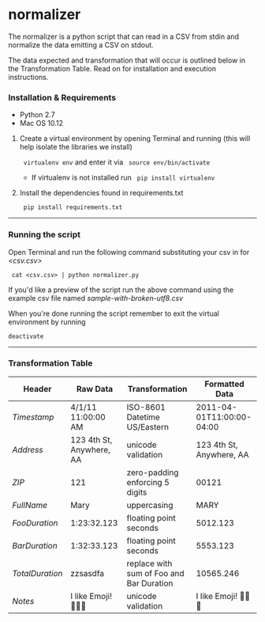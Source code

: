 # normalizer

The normalizer is a python script that can read in a CSV from stdin and normalize the data emitting a CSV on stdout.

The data expected and transformation that will occur is outlined below in the Transformation Table. Read on for installation and execution instructions.

### Installation & Requirements
* Python 2.7
* Mac OS 10.12

1. Create a virtual environment by opening Terminal and running (this will help isolate the libraries we install) 

   ``` virtualenv env``` and enter it via ``` source env/bin/activate```

   * If virtualenv is not installed run ``` pip install virtualenv```

2. Install the dependencies found in requirements.txt 

   ``` pip install requirements.txt```

---
### Running the script

Open Terminal and run the following command substituting your csv in for _<csv.csv>_

``` cat <csv.csv> | python normalizer.py```

If you'd like a preview of the script run the above command using the example csv file named *sample-with-broken-utf8.csv*

When you're done running the script remember to exit the virtual environment by running

``` deactivate ```

---

### Transformation Table

| Header | Raw Data | Transformation | Formatted Data |
| --- | --- | --- | --- |
| _Timestamp_ | 4/1/11 11:00:00 AM | ISO-8601 Datetime US/Eastern | 2011-04-01T11:00:00-04:00
| _Address_ | 123 4th St, Anywhere, AA | unicode validation | 123 4th St, Anywhere, AA
| _ZIP_ | 121 | zero-padding enforcing 5 digits | 00121
| _FullName_ | Mary | uppercasing | MARY
| _FooDuration_ | 1:23:32.123 | floating point seconds | 5012.123
| _BarDuration_ | 1:32:33.123 | floating point seconds | 5553.123
| _TotalDuration_ | zzsasdfa | replace with sum of Foo and Bar Duration | 10565.246
| _Notes_ | I like Emoji! 🍏🍎😍 | unicode validation | I like Emoji! 🍏🍎😍


